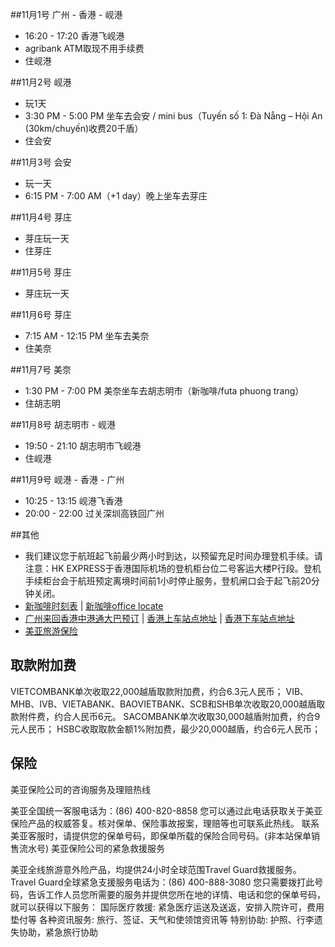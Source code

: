 ##11月1号 广州 - 香港 - 岘港  
* 16:20 - 17:20 香港飞岘港
* agribank ATM取现不用手续费
* 住岘港

##11月2号 岘港  
* 玩1天
* 3:30 PM - 5:00 PM 坐车去会安 / mini bus（Tuyến số 1: Đà Nẵng – Hội An (30km/chuyến)收费20千盾）
* 住会安

##11月3号 会安  
* 玩一天
* 6:15 PM - 7:00 AM（+1 day）晚上坐车去芽庄

##11月4号 芽庄  
* 芽庄玩一天
* 住芽庄

##11月5号 芽庄
* 芽庄玩一天

##11月6号 芽庄  
* 7:15 AM - 12:15 PM 坐车去美奈
* 住美奈

##11月7号 美奈  
* 1:30 PM - 7:00 PM 美奈坐车去胡志明市（新咖啡/futa phuong trang）
* 住胡志明

##11月8号 胡志明市 - 岘港  
* 19:50 - 21:10 胡志明市飞岘港
* 住岘港

##11月9号 岘港 - 香港 - 广州  
* 10:25 - 13:15 岘港飞香港
* 20:00 - 22:00 过关深圳高铁回广州



##其他

* 我们建议您于航班起飞前最少两小时到达，以预留充足时间办理登机手续。请注意：HK EXPRESS于香港国际机场的登机柜台位二号客运大楼P行段。登机手续柜台会于航班预定离境时间前1小时停止服务，登机闸口会于起飞前20分钟关闭。
* [新咖啡时刻表](https://www.thesinhtourist.vn/busschedule) | [新咖啡office locate](https://www.thesinhtourist.vn/office)
* [广州来回香港中港通大巴预订](http://redirect.simba.taobao.com/rd?w=unionnojs&f=http%3A%2F%2Fai.taobao.com%2Fauction%2Fedetail.htm%3Fe%3Dj1yXqOX0Q0fuDAZjWhpTWNW9Qwe4VmIjwo49UshQT%252FJBWJVBnwmj7tnO073KpEUuesayvrQ7hvkEwiwEAUVRm%252FMCwKYnTST8NsLbU5LkTfo5jrPr4XaG61Rmtaud%252B0v%252BnuVajZj67Rl6o6Ty4yyCYQ%253D%253D%26ptype%3D100010%26from%3Dbasic&k=5ccfdb950740ca16&c=un&b=alimm_0&p=mm_16076694_9312488_31364841) | [香港上车站点地址](http://www.chinalink.hk/co_service_routes_sczd.html) | [香港下车站点地址](http://www.chinalink.hk/co_service_routes_xczd.html)
* [美亚旅游保险](http://redirect.simba.taobao.com/rd?w=unionnojs&f=http%3A%2F%2Fai.taobao.com%2Fauction%2Fedetail.htm%3Fe%3DtY8MU2ObTsa6k0Or%252B%252BH4tLyWQGuSrgH2%252F9zahzjWtwuLltG5xFicOdXrTUTgh9sMDPIwxrc30rgOiisYMpl%252Fi%252FkU%252BP15fA9WTadVpMaOwscfJeittBhs%252Bm3abJM7sDg2oKWCsiUHaF%252FYzHrtSOCtbw%253D%253D%26ptype%3D100010%26from%3Dbasic&k=5ccfdb950740ca16&c=un&b=alimm_0&p=mm_16076694_9312488_31364841)


## 取款附加费

VIETCOMBANK单次收取22,000越盾取款附加费，约合6.3元人民币；
VIB、MHB、IVB、VIETABANK、BAOVIETBANK、SCB和SHB单次收取20,000越盾取款附件费，约合人民币6元。
SACOMBANK单次收取30,000越盾附加费，约合9元人民币；
HSBC收取取款金额1%附加费，最少20,000越盾，约合6元人民币；


## 保险

美亚保险公司的咨询服务及理赔热线

美亚全国统一客服电话为：(86) 400-820-8858
您可以通过此电话获取关于美亚保险产品的权威答复。核对保单、保险事故报案，理赔等也可联系此热线。
联系美亚客服时，请提供您的保单号码，即保单所载的保险合同号码。(非本站保单销售流水号)
美亚保险公司的紧急救援服务

美亚全线旅游意外险产品，均提供24小时全球范围Travel Guard救援服务。
Travel Guard全球紧急支援服务电话为：(86) 400-888-3080
您只需要拨打此号码，告诉工作人员您所需要的服务并提供您所在地的详情、电话和您的保单号码，就可以获得以下服务：
国际医疗救援: 紧急医疗运送及送返，安排入院许可，费用垫付等
各种资讯服务: 旅行、签证、天气和使领馆资讯等
特别协助: 护照、行李遗失协助，紧急旅行协助
